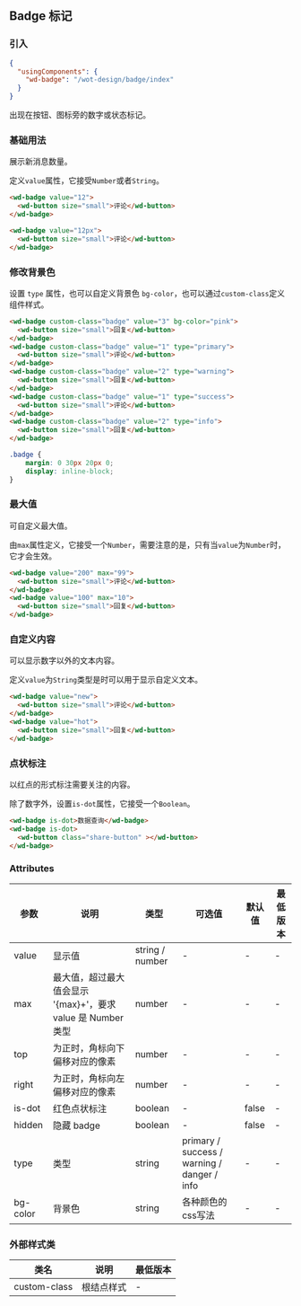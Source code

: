 ## Badge 标记

### 引入

```json
{
  "usingComponents": {
    "wd-badge": "/wot-design/badge/index"
  }
}
```

出现在按钮、图标旁的数字或状态标记。

### 基础用法

展示新消息数量。

定义`value`属性，它接受`Number`或者`String`。

```html
<wd-badge value="12">
  <wd-button size="small">评论</wd-button>
</wd-badge>

<wd-badge value="12px">
  <wd-button size="small">评论</wd-button>
</wd-badge>
```

### 修改背景色

设置 `type` 属性，也可以自定义背景色 `bg-color`，也可以通过`custom-class`定义组件样式。

```html
<wd-badge custom-class="badge" value="3" bg-color="pink">
  <wd-button size="small">回复</wd-button>
</wd-badge>
<wd-badge custom-class="badge" value="1" type="primary">
  <wd-button size="small">评论</wd-button>
</wd-badge>
<wd-badge custom-class="badge" value="2" type="warning">
  <wd-button size="small">回复</wd-button>
</wd-badge>
<wd-badge custom-class="badge" value="1" type="success">
  <wd-button size="small">评论</wd-button>
</wd-badge>
<wd-badge custom-class="badge" value="2" type="info">
  <wd-button size="small">回复</wd-button>
</wd-badge>
```

```css
.badge {
    margin: 0 30px 20px 0;
    display: inline-block;
}
```

### 最大值

可自定义最大值。

由`max`属性定义，它接受一个`Number`，需要注意的是，只有当`value`为`Number`时，它才会生效。

```html
<wd-badge value="200" max="99">
  <wd-button size="small">评论</wd-button>
</wd-badge>
<wd-badge value="100" max="10">
  <wd-button size="small">回复</wd-button>
</wd-badge>
```


### 自定义内容

可以显示数字以外的文本内容。

 定义`value`为`String`类型是时可以用于显示自定义文本。

```html
<wd-badge value="new">
  <wd-button size="small">评论</wd-button>
</wd-badge>
<wd-badge value="hot">
  <wd-button size="small">回复</wd-button>
</wd-badge>
```

### 点状标注

以红点的形式标注需要关注的内容。

 除了数字外，设置`is-dot`属性，它接受一个`Boolean`。

```html
<wd-badge is-dot>数据查询</wd-badge>
<wd-badge is-dot>
  <wd-button class="share-button" ></wd-button>
</wd-badge>
```

### Attributes

| 参数 | 说明 | 类型 | 可选值 | 默认值 | 最低版本 |
|-----|------|-----|-------|-------|---------|
| value | 显示值 | string / number | - | - | - | - |
| max | 最大值，超过最大值会显示 '{max}+'，要求 value 是 Number 类型 | number | - | - | - |
| top | 为正时，角标向下偏移对应的像素 | number | - | - | - |
| right | 为正时，角标向左偏移对应的像素 | number | - | - | - |
| is-dot | 红色点状标注 | boolean | - | false | - |
| hidden | 隐藏 badge | boolean | - | false | - |
| type | 类型 | string | primary / success / warning / danger / info | - | - |
| bg-color | 背景色 | string | 各种颜色的css写法 | - | - |

### 外部样式类

| 类名 | 说明 | 最低版本 |
|-----|------|--------|
| custom-class | 根结点样式 | - |
